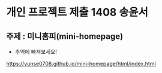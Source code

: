 # 개인 프로젝트 제출 1408 송윤서

## 주제 : 미니홈피(mini-homepage)

- 추억에 빠져보세요!

https://yunse0708.github.io/mini-homepage/html/index.html
